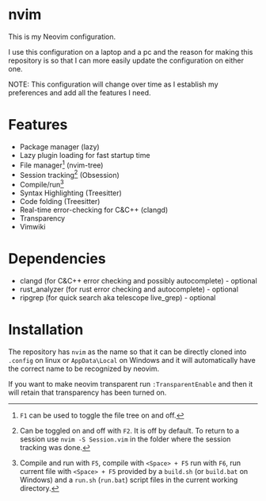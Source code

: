 # nvim
This is my Neovim configuration.

I use this configuration on a laptop and a pc and the reason for making this repository is so that I can more easily update the configuration on either one.

NOTE: This configuration will change over time as I establish my preferences and add all the features I need.

# Features
* Package manager (lazy)
* Lazy plugin loading for fast startup time
* File manager[^1] (nvim-tree)
* Session tracking[^2] (Obsession)
* Compile/run[^3]
* Syntax Highlighting (Treesitter)
* Code folding (Treesitter)
* Real-time error-checking for C&C++ (clangd)
* Transparency
* Vimwiki

[^1]: `F1` can be used to toggle the file tree on and off.
[^2]: Can be toggled on and off with `F2`. It is off by default. To return to a session use `nvim -S Session.vim` in the folder where the session tracking was done.
[^3]: Compile and run with `F5`, compile with `<Space> + F5` run with `F6`, run current file with `<Space> + F5` provided by a `build.sh` (or `build.bat` on Windows) and a `run.sh` (`run.bat`) script files in the current working directory.

# Dependencies
* clangd (for C&C++ error checking and possibly autocomplete) - optional
* rust_analyzer (for rust error checking and autocomplete) - optional
* ripgrep (for quick search aka telescope live_grep) - optional

# Installation
The repository has `nvim` as the name so that it can be directly cloned into `.config` on linux or `AppData\Local` on Windows and it will automatically have the correct name to be recognized by neovim.

If you want to make neovim transparent run `:TransparentEnable` and then it will retain that transparency has been turned on.
